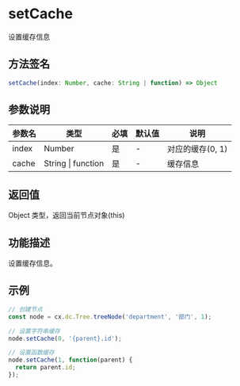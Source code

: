 # setCache

设置缓存信息

## 方法签名
```typescript
setCache(index: Number, cache: String | function) => Object
```

## 参数说明
| 参数名 | 类型 | 必填 | 默认值 | 说明 |
|--------|------|------|--------|------|
| index | Number | 是 | - | 对应的缓存(0, 1) |
| cache | String \| function | 是 | - | 缓存信息 |

## 返回值
Object 类型，返回当前节点对象(this)

## 功能描述
设置缓存信息。

## 示例
```typescript
// 创建节点
const node = cx.dc.Tree.treeNode('department', '部门', 1);

// 设置字符串缓存
node.setCache(0, '{parent}.id');

// 设置函数缓存
node.setCache(1, function(parent) {
  return parent.id;
});
``` 